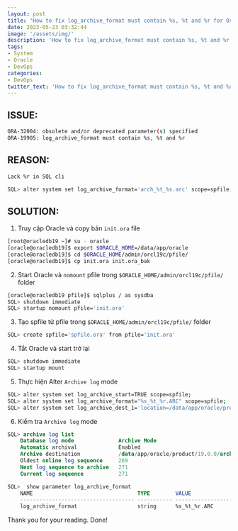 ```yaml
---
layout: post
title: "How to fix log_archive_format must contain %s, %t and %r for Oracle Database"
date: 2023-05-23 03:32:44
image: '/assets/img/'
description: 'How to fix log_archive_format must contain %s, %t and %r for Oracle Database'
tags:
- System
- Oracle
- DevOps
categories:
- DevOps
twitter_text: 'How to fix log_archive_format must contain %s, %t and %r for Oracle Database'
---
```


ISSUE:
------
```bash
ORA-32004: obsolete and/or deprecated parameter(s) specified
ORA-19905: log_archive_format must contain %s, %t and %r

```

REASON:
-------
```bash
Lack %r in SQL cli

SQL> alter system set log_archive_format='arch_%t_%s.arc' scope=spfile;
```

SOLUTION:
---------
1. Truy cập Oracle và copy bản `init.ora` file
```bash
[root@oracledb19 ~]# su - oracle
[oracle@oracledb19]$ export $ORACLE_HOME=/data/app/oracle
[oracle@oracledb19]$ cd $ORACLE_HOME/admin/orcl19c/pfile/
[oracle@oracledb19]$ cp init.ora init.ora_bak
```

2. Start Oracle và `nomount` pfile trong `$ORACLE_HOME/admin/orcl19c/pfile/` folder
```bash
[oracle@oracledb19 pfile]$ sqlplus / as sysdba
SQL> shutdown immediate
SQL> startup nomount pfile='init.ora'
```

3. Tạo spfile từ pfile trong `$ORACLE_HOME/admin/orcl19c/pfile/` folder
```bash
SQL> create spfile='spfile.ora' from pfile='init.ora'
```

4. Tắt Oracle và start trở lại
```bash
SQL> shutdown immediate
SQL> startup mount
```

5. Thực hiện Alter `Archive log` mode
```bash
SQL> alter system set log_archive_start=TRUE scope=spfile;
SQL> alter system set log_archive_format="%s_%t_%r.ARC" scope=spfile;
SQL> alter system set log_archive_dest_1='location=/data/app/oracle/product/19.0.0/archivelog/oracle19c/' scope=spfile;
```

6. Kiểm tra `Archive log` mode

```sql
SQL> archive log list
    Database log mode              Archive Mode
    Automatic archival             Enabled
    Archive destination            /data/app/oracle/product/19.0.0/archivelog/oracle19c/
    Oldest online log sequence     269
    Next log sequence to archive   271
    Current log sequence           271

SQL>  show parameter log_archive_format
    NAME                                 TYPE        VALUE
    ------------------------------------ ----------- ------------------------------
    log_archive_format                   string      %s_%t_%r.ARC
```

Thank you for your reading. Done!
